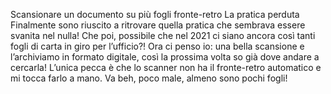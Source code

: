 Scansionare un documento su più fogli fronte-retro
La pratica perduta
Finalmente sono riuscito a ritrovare quella pratica che sembrava essere svanita nel nulla! Che poi, possibile che nel 2021 ci siano ancora così tanti fogli di carta in giro per l’ufficio?! Ora ci penso io: una bella scansione e l’archiviamo in formato digitale, così la prossima volta so già dove andare a cercarla! L’unica pecca è che lo scanner non ha il fronte-retro automatico e mi tocca farlo a mano. Va beh, poco male, almeno sono pochi fogli!
